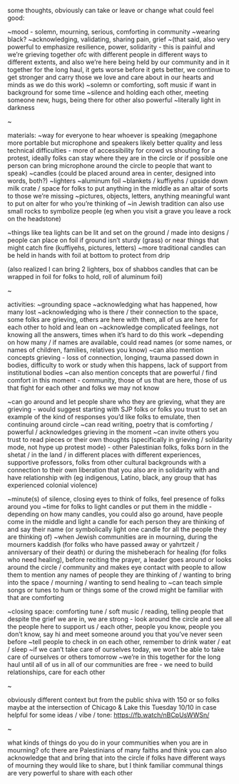 some thoughts, obviously can take or leave or change what could feel good:

~mood - solemn, mourning, serious, comforting in community
~wearing black?
~acknowledging, validating, sharing pain, grief
~(that said, also very powerful to emphasize resilience, power, solidarity - this is painful and we’re grieving together ofc with different people in different ways to different extents, and also we’re here being held by our community and in it together for the long haul, it gets worse before it gets better, we continue to get stronger and carry those we love and care about in our hearts and minds as we do this work)
~solemn or comforting, soft music if want in background for some time
~silence and holding each other, meeting someone new, hugs, being there for other also powerful
~literally light in darkness

~

materials:
~way for everyone to hear whoever is speaking (megaphone more portable but microphone and speakers likely better quality and less technical difficulties - more of accessibility for crowd vs shouting for a protest, ideally folks can stay where they are in the circle or if possible one person can bring microphone around the circle to people that want to speak)
~candles (could be placed around area in center, designed into words, both?)
~lighters
~aluminum foil
~blankets / kuffiyehs / upside down milk crate / space for folks to put anything in the middle as an altar of sorts to those we’re missing 
~pictures, objects, letters, anything meaningful want to put on alter for who you’re thinking of
~in Jewish tradition can also use small rocks to symbolize people (eg when you visit a grave you leave a rock on the headstone)

~things like tea lights can be lit and set on the ground / made into designs / people can place on foil if ground isn’t sturdy (grass) or near things that might catch fire (kuffiyehs, pictures, letters)
~more traditional candles can be held in hands with foil at bottom to protect from drip

(also realized I can bring 2 lighters, box of shabbos candles that can be wrapped in foil for folks to hold, roll of aluminum foil)

~

activities:
~grounding space
~acknowledging what has happened, how many lost
~acknowledging who is there / their connection to the space, some folks are grieving, others are here with them, all of us are here for each other to hold and lean on
~acknowledge complicated feelings, not knowing all the answers, times when it’s hard to do this work
~depending on how many / if names are available, could read names (or some names, or names of children, families, relatives you know)
~can also mention concepts grieving - loss of connection, longing, trauma passed down in bodies, difficulty to work or study when this happens, lack of support from institutional bodies
~can also mention concepts that are powerful / find comfort in this moment - community, those of us that are here, those of us that fight for each other and folks we may not know

~can go around and let people share who they are grieving, what they are grieving - would suggest starting with SJP folks or folks you trust to set an example of the kind of responses you’d like folks to emulate, then continuing around circle
~can read writing, poetry that is comforting / powerful / acknowledges grieving in the moment
~can invite others you trust to read pieces or their own thoughts (specifically in grieving / solidarity mode, not hype up protest mode) - other Palestinian folks, folks born in the shetat / in the land / in different places with different experiences, supportive professors, folks from other cultural backgrounds with a connection to their own liberation that you also are in solidarity with and have relationship with (eg indigenous, Latino, black, any group that has experienced colonial violence)

~minute(s) of silence, closing eyes to think of folks, feel presence of folks around you
~time for folks to light candles or put them in the middle - depending on how many candles, you could also go around, have people come in the middle and light a candle for each person they are thinking of and say their name (or symbolically light one candle for all the people they are thinking of)
~when Jewish communities are in mourning, during the mourners kaddish (for folks who have passed away or yahrtzeit / anniversary of their death) or during the misheberach for healing (for folks who need healing), before reciting the prayer, a leader goes around or looks around the circle / community and makes eye contact with people to allow them to mention any names of people they are thinking of / wanting to bring into the space / mourning / wanting to send healing to
~can teach simple songs or tunes to hum or things some of the crowd might be familiar with that are comforting

~closing space: comforting tune / soft music / reading, telling people that despite the grief we are in, we are strong - look around the circle and see all the people here to support us / each other, people you know, people you don’t know, say hi and meet someone around you that you’ve never seen before
~tell people to check in on each other, remember to drink water / eat / sleep
~if we can’t take care of ourselves today, we won’t be able to take care of ourselves or others tomorrow
~we’re in this together for the long haul until all of us in all of our communities are free - we need to build relationships, care for each other

~

obviously different context but from the public shiva with 150 or so folks maybe at the intersection of Chicago & Lake this Tuesday 10/10 in case helpful for some ideas / vibe / tone: https://fb.watch/nBCpUsWWSn/

~

what kinds of things do you do in your communities when you are in mourning? ofc there are Palestinians of many faiths and think you can also acknowledge that and bring that into the circle if folks have different ways of mourning they would like to share, but I think familiar communal things are very powerful to share with each other
